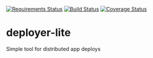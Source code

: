 [![Requirements Status](https://requires.io/github/harnash/deployer-lite-server/requirements.svg?branch=master)](https://requires.io/github/harnash/deployer-lite-server/requirements/?branch=master)
[![Build Status](https://travis-ci.org/harnash/deployer-lite-server.svg)](https://travis-ci.org/harnash/deployer-lite-server)
[![Coverage Status](https://coveralls.io/repos/harnash/deployer-lite-server/badge.svg?branch=master&service=github)](https://coveralls.io/github/harnash/deployer-lite-server?branch=master)

# deployer-lite
Simple tool for distributed app deploys
